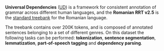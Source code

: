 **Universal Dependencies** ([UD](https://universaldependencies.org/)) is a framework for consistent annotation of grammar across different human languages, and the **Romanian RRT v2.5** is the [standard treebank](https://universaldependencies.org/treebanks/ro_rrt/index.html) for the Romanian language.

The treebank contains over 200K tokens, and is composed of annotated sentences belonging to a set of different genres. On this dataset the following tasks can be performed: **tokenization**, **sentence segmentation**, **lemmatization**, **part-of-speech tagging** and **dependency parsing**.
